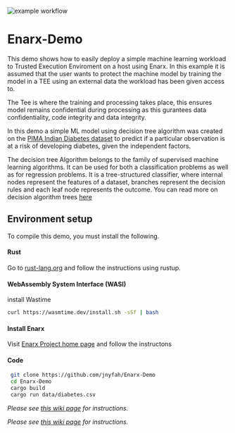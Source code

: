 ![example workflow](https://github.com/jnyfah/Enarx-Demo/actions/workflows/rust.yml/badge.svg)
# Enarx-Demo 

This demo shows how to easily deploy a simple machine learning workload to Trusted Execution Enviroment on a host using Enarx. In this example it is assumed that the user wants to protect the machine model by training the model in a TEE using an external data the workload has been given access to.

The Tee is where the training and processing takes place, this ensures model remains confidential during processing as this gurantees data confidentiality, code integrity and data integrity.

In this demo a simple ML model using decision tree algorithm was created on the [PIMA Indian Diabetes dataset](https://www.kaggle.com/uciml/pima-indians-diabetes-database) to predict if a particular observation is at a risk of developing diabetes, given the independent factors.

The decision tree Algorithm belongs to the family of supervised machine learning algorithms. It can be used for both a classification problems as well as for regression problems. It is a tree-structured classifier, where internal nodes represent the features of a dataset, branches represent the decision rules and each leaf node represents the outcome. You can read more on decision algorithm trees [here](https://towardsdatascience.com/a-guide-to-decision-trees-for-machine-learning-and-data-science-fe2607241956)

## Environment setup

To compile this demo, you must install the following.

#### Rust

Go to [rust-lang.org](https://www.rust-lang.org/tools/install) and follow the instructions using rustup.

#### WebAssembly System Interface (WASI)

install Wastime

```bash
curl https://wasmtime.dev/install.sh -sSf | bash
```

#### Install Enarx
 
 Visit [Enarx Project home page](https://enarx.dev/docs/Installation/Enarx) and follow the instructons

#### Code

```bash
 git clone https://github.com/jnyfah/Enarx-Demo
 cd Enarx-Demo
 cargo build
 cargo run data/diabetes.csv
```

*Please see [this wiki page](https://github.com/jnyfah/Enarx-Demo/wiki) for instructions.*


*Please see [this wiki page](https://github.com/jnyfah/Enarx-Demo/wiki) for instructions.*

